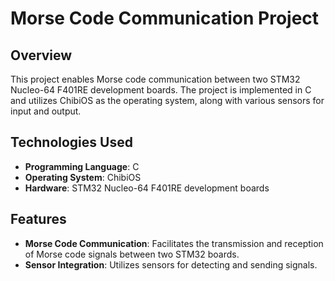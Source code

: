 # Morse Code Communication Project

## Overview
This project enables Morse code communication between two STM32 Nucleo-64 F401RE development boards. The project is implemented in C and utilizes ChibiOS as the operating system, along with various sensors for input and output.

## Technologies Used
- **Programming Language**: C
- **Operating System**: ChibiOS
- **Hardware**: STM32 Nucleo-64 F401RE development boards

## Features
- **Morse Code Communication**: Facilitates the transmission and reception of Morse code signals between two STM32 boards.
- **Sensor Integration**: Utilizes sensors for detecting and sending signals.
